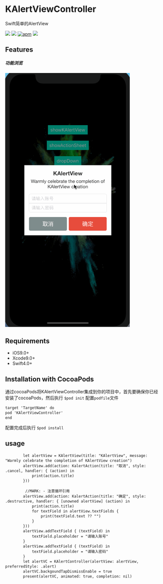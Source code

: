 # KAlertViewController

Swift简单的AlertView

![](https://img.shields.io/badge/releases-v0.0.2-green.svg) ![](https://img.shields.io/badge/pod-v0.0.2-brightgreen.svg) [![apm](https://img.shields.io/apm/l/vim-mode.svg)](https://github.com/ripplek/KKPhotoBrowser/blob/master/LICENSE) ![](https://img.shields.io/badge/platform-iOS-lightgrey.svg)

## Features
##### 功能浏览
![](https://github.com/ripplek/KAlertViewController/blob/master/GIF/Untitled.gif)

## Requirements
* iOS9.0+
* Xcode9.0+
* Swift4.0+

## Installation with CocoaPods
通过cocoaPods将KAlertViewController集成到你的项目中，首先要确保你已经安装了cocoaPods，然后执行
`$pod init`
配置`podfile`文件
```
target 'TargetName' do
pod 'KAlertViewController'
end
```
配置完成后执行
`$pod install`
## usage

```
        let alertView = KAlertView(title: "KAlertView", message: "Warmly celebrate the completion of KAlertView creation")
        alertView.add(action: KalertAction(title: "取消", style: .cancel, handler: { (action) in
            print(action.title)
        }))
        
         //MARK: - 注意循环引用
        alertView.add(action: KalertAction(title: "确定", style: .destructive, handler: { [unowned alertView] (action) in
            print(action.title)
            for textField in alertView.textFields {
                print(textField.text ?? "")
            }
        }))
        alertView.addTextField { (textField) in
            textField.placeholder = "请输入账号"
        }
        alertView.addTextField { (textField) in
            textField.placeholder = "请输入密码"
        }
        let alertVC = KAlertController(alertView: alertView, preferredStyle: .alert)
        alertVC.backgoundTapDismissEnable = true
        present(alertVC, animated: true, completion: nil)
```
